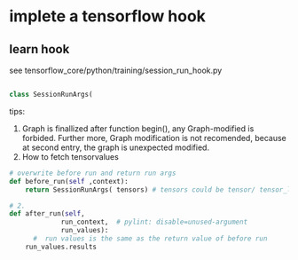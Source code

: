 # implete a tensorflow hook

## learn hook
see tensorflow_core/python/training/session_run_hook.py

```python

class SessionRunArgs(


```
tips:
1. Graph is finallized after function begin(), any Graph-modified is forbided. Further more, Graph modification is not recomended, because at second entry, the graph is unexpected modified.
2. How to fetch tensorvalues 
```python
# overwrite before run and return run args
def before_run(self ,context):
    return SessionRunArgs( tensors) # tensors could be tensor/ tensor_list/tensor_dict

# 2.
def after_run(self,
             run_context,  # pylint: disable=unused-argument
             run_values):
      #  run values is the same as the return value of before run
    run_values.results  

```
